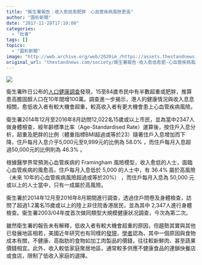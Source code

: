 ```yaml
---
title: "衛生署報告：收入愈低愈肥胖　心血管疾病風險更高"
author: "圖析新聞"
date: "2017-11-28T17:10:00"
categories:
  - "社會"
tags: []
topics:
  - "圖析新聞"
image: "http://web.archive.org/web/2020im_/https://assets.thestandnews.com/media/photos/fat-09_9zyPR.png"
original_url: "thestandnews.com/society/衛生署報告-收入愈低愈肥-心血管疾病風險更高"
---
```

![](http://web.archive.org/web/2020im_/https://assets.thestandnews.com/media/photos/fat-09_9zyPR.png)

衛生署昨日公布的[人口健康調查](http://web.archive.org/web/20211229092853/http://www.chp.gov.hk/tc/static/51256.html)發現，15至84歲市民中有半數超重或肥胖，推算患高膽固醇人口在10年間增100萬。調查進一步揭示，港人的健康情況與收入息息相關，愈低收入者有較大機會超重，較高收入者有更大機會患上心血管疾病風險。

衛生署2014年12月至2016年8月訪問12,022名15歲或以上市民，並為當中2347人做身體檢查，經年齡標準比率（Age-Standardised Rate）運算後，按住戶入息分析，超重及肥胖的比例（體重指標BMI超過或等於23）隨著住戶入息增加而下降，住戶每月入息介乎5,000元至9,999元的比例為 58.0% ，而住戶每月入息超過50,000元的比例則為 46.3% 。

根據醫學界常預測心血管疾病的 Framingham 風險模型，收入愈低的人士，面臨心血管疾病的風愈高，住戶每月入息低於 5,000 的人士中，有 36.4% 屬於高風險（未來 10年的心血管疾病風險超過或等於20%） ，而住戶每月入息為 50,000 元或以上的人士當中，只有一成屬於高風險。

衞生署於2014年12月至2016年8月期間進行調查，透過住戶問卷及身體檢查，訪問了超過1.2萬名15歲或以上的陸上非住院香港居民，並為其中 2,347人進行身體檢查。衞生署2003/04年度首次做同類型大規模健康狀况調查，今次為第二次。

雖然衛生署的報告未有解釋，低收入者有較大機會超重的原因，但趨勢其實與其他已發展地區相若，美國近年研究也有同樣的[發現](http://web.archive.org/web/20211229092853/https://www.institutefornaturalhealing.com/2011/04/the-economics-of-obesity-why-are-poor-people-fat/)，[學者](http://web.archive.org/web/20211229092853/http://www.scholarsstrategynetwork.org/brief/why-poverty-leads-obesity-and-life-long-problems)認為，其中一個原因與食物成本有關，不健康、高脂肪的食物如加工肉製品的價錢，往往較新鮮肉、甚至蔬果價錢相宜。此外，收入較低家庭聚居地區，通常較多供應不健康食品的連鎖快餐店或食店，限制了低收入家庭的選擇。